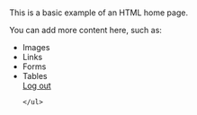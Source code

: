 <!DOCTYPE html>
<html>
<head>
  <title>MEdical E- card</title>

  <head>
    <meta charset="UTF-8">
    <meta http-equiv="X-UA-Compatible" content="IE=edge">
    <meta name="viewport" content="width=device-width, initial-scale=1.0">
    <title>Sidebar With Bootstrap</title>
    <link href="https://cdn.lineicons.com/4.0/lineicons.css" rel="stylesheet" />
    <link href="https://cdn.jsdelivr.net/npm/bootstrap@5.3.2/dist/css/bootstrap.min.css" rel="stylesheet"
        integrity="sha384-T3c6CoIi6uLrA9TneNEoa7RxnatzjcDSCmG1MXxSR1GAsXEV/Dwwykc2MPK8M2HN" crossorigin="anonymous">
    <link rel="stylesheet" href="style.css">
  </head>



</head>
<body>
  <h1></h1>

  <p>This is a basic example of an HTML home page.</p>
  <p>You can add more content here, such as:</p>
  <ul>
    <li>Images</li>
    <li>Links</li>
    <li>Forms</li>
    <li>Tables</li>
    <body style="background-image: url('path/to/your/image.jpg'); background-size: cover;">
        <a href="https://webillapp.auth.us-east-1.amazoncognito.com/login?client_id=4qrb4j97voqftdbbbifpr62nmi&response_type=code&scope=email+openid+phone&redirect_uri=https%3A%2F%2F%5B%3A%3A%5D%3A8000%2Flogin.html">Log out</a>
    
    </ul>
</body>
</html>
